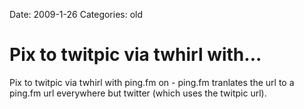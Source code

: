 Date: 2009-1-26
Categories: old

# Pix to twitpic via twhirl with...

Pix to twitpic via twhirl with ping.fm on - ping.fm tranlates the url to a ping.fm url everywhere but twitter (which uses the twitpic url).
